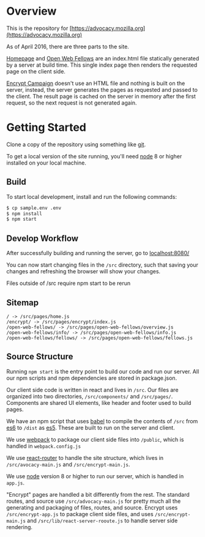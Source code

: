 # Overview

This is the repository for [https://advocacy.mozilla.org](https://advocacy.mozilla.org)

As of April 2016, there are three parts to the site.

[Homepage](https://advocacy.mozilla.org) and [Open Web Fellows](https://advocacy.mozilla.org/open-web-fellows/) are an index.html file statically generated by a server at build time. This single index page then renders the requested page on the client side.

[Encrypt Campaign](https://advocacy.mozilla.org/encrypt/) doesn't use an HTML file and nothing is built on the server, instead, the server generates the pages as requested and passed to the client. The result page is cached on the server in memory after the first request, so the next request is not generated again.

# Getting Started

Clone a copy of the repository using something like [git](http://git-scm.com/).

To get a local version of the site running, you'll need [node](http://nodejs.org/) 8 or higher installed on your local machine.

## Build

To start local development, install and run the following commands:

``` bash
$ cp sample.env .env
$ npm install
$ npm start
```

## Develop Workflow

After successfully building and running the server, go to [localhost:8080/](http://localhost:8080/)

You can now start changing files in the `/src` directory, such that saving your changes and refreshing the browser will show your changes.

Files outside of /src require npm start to be rerun

## Sitemap

```
/ -> /src/pages/home.js
/encrypt/ -> /src/pages/encrypt/index.js
/open-web-fellows/ -> /src/pages/open-web-fellows/overview.js
/open-web-fellows/info/ -> /src/pages/open-web-fellows/info.js
/open-web-fellows/fellows/ -> /src/pages/open-web-fellows/fellows.js
```

## Source Structure

Running `npm start` is the entry point to build our code and run our server. All our npm scripts and npm dependencies are stored in package.json.

Our client side code is written in react and lives in `/src`. Our files are organized into two directories, `/src/components/` and `/src/pages/`. Components are shared UI elements, like header and footer used to build pages.

We have an npm script that uses [babel](https://babeljs.io/) to compile the contents of `/src` from [es6](https://en.wikipedia.org/wiki/ECMAScript#6th_Edition) to `/dist` as [es5](https://en.wikipedia.org/wiki/ECMAScript#5th_Edition). These are built to run on the server and client.

We use [webpack](https://webpack.github.io/) to package our client side files into `/public`, which is handled in `webpack.config.js`

We use [react-router](https://github.com/reactjs/react-router) to handle the site structure, which lives in `/src/avocacy-main.js` and `/src/encrypt-main.js`.

We use [node](http://nodejs.org/) version 8 or higher to run our server, which is handled in `app.js`.

"Encrypt" pages are handled a bit differently from the rest. The standard routes, and source use `/src/advocacy-main.js` for pretty much all the generating and packaging of files, routes, and source. Encrypt uses `/src/encrypt-app.js` to package client side files, and uses `/src/encrypt-main.js` and `/src/lib/react-server-rooute.js` to handle server side rendering.
